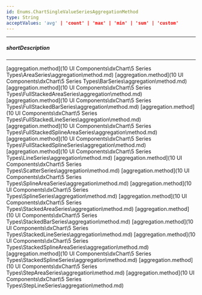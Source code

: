 ```yaml
---
id: Enums.ChartSingleValueSeriesAggregationMethod
type: String
acceptValues: 'avg' | 'count' | 'max' | 'min' | 'sum' | 'custom'
---
```

---
##### shortDescription
<!-- Description goes here -->

---
<!-- Description goes here -->
[aggregation.method](10 UI Components\dxChart\5 Series Types\AreaSeries\aggregation\method.md)
[aggregation.method](10 UI Components\dxChart\5 Series Types\BarSeries\aggregation\method.md)
[aggregation.method](10 UI Components\dxChart\5 Series Types\FullStackedAreaSeries\aggregation\method.md)
[aggregation.method](10 UI Components\dxChart\5 Series Types\FullStackedBarSeries\aggregation\method.md)
[aggregation.method](10 UI Components\dxChart\5 Series Types\FullStackedLineSeries\aggregation\method.md)
[aggregation.method](10 UI Components\dxChart\5 Series Types\FullStackedSplineAreaSeries\aggregation\method.md)
[aggregation.method](10 UI Components\dxChart\5 Series Types\FullStackedSplineSeries\aggregation\method.md)
[aggregation.method](10 UI Components\dxChart\5 Series Types\LineSeries\aggregation\method.md)
[aggregation.method](10 UI Components\dxChart\5 Series Types\ScatterSeries\aggregation\method.md)
[aggregation.method](10 UI Components\dxChart\5 Series Types\SplineAreaSeries\aggregation\method.md)
[aggregation.method](10 UI Components\dxChart\5 Series Types\SplineSeries\aggregation\method.md)
[aggregation.method](10 UI Components\dxChart\5 Series Types\StackedAreaSeries\aggregation\method.md)
[aggregation.method](10 UI Components\dxChart\5 Series Types\StackedBarSeries\aggregation\method.md)
[aggregation.method](10 UI Components\dxChart\5 Series Types\StackedLineSeries\aggregation\method.md)
[aggregation.method](10 UI Components\dxChart\5 Series Types\StackedSplineAreaSeries\aggregation\method.md)
[aggregation.method](10 UI Components\dxChart\5 Series Types\StackedSplineSeries\aggregation\method.md)
[aggregation.method](10 UI Components\dxChart\5 Series Types\StepAreaSeries\aggregation\method.md)
[aggregation.method](10 UI Components\dxChart\5 Series Types\StepLineSeries\aggregation\method.md)